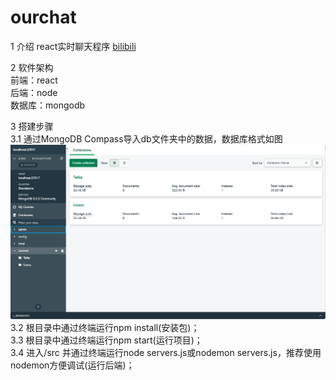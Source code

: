 # ourchat

1 介绍
react实时聊天程序
[bilibili](https://www.bilibili.com/video/BV1Vg411c7TS/?spm_id_from=333.999.0.0&vd_source=1253ecf379e949dd0c88384081928592)

2 软件架构  
前端：react  
后端：node  
数据库：mongodb  

3 搭建步骤  
    3.1 通过MongoDB Compass导入db文件夹中的数据，数据库格式如图  
    ![输入图片说明](md/mongodb.jpg)  
    3.2 根目录中通过终端运行npm install(安装包)；  
    3.3 根目录中通过终端运行npm start(运行项目)；  
    3.4 进入/src 并通过终端运行node servers.js或nodemon servers.js，推荐使用nodemon方便调试(运行后端)；  
